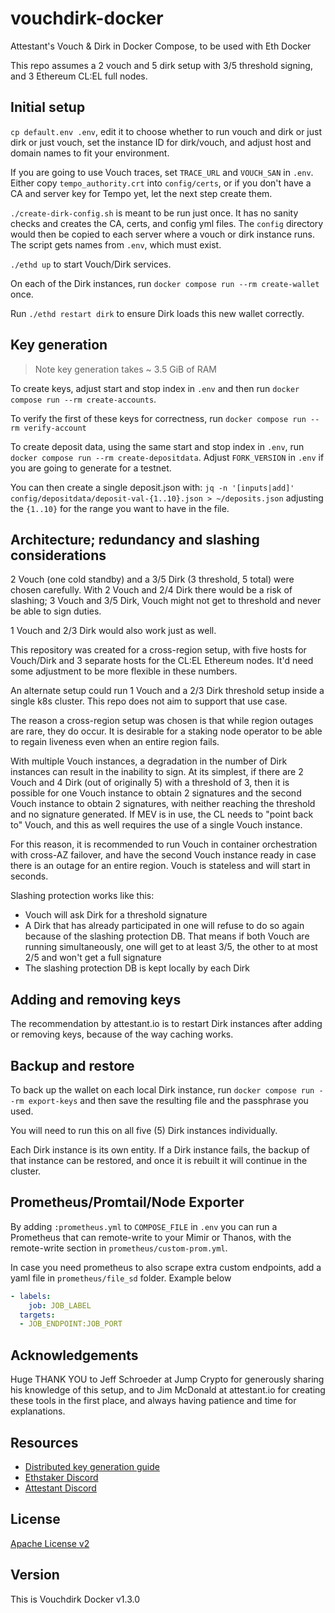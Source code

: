 # vouchdirk-docker

Attestant's Vouch &amp; Dirk in Docker Compose, to be used with Eth Docker

This repo assumes a 2 vouch and 5 dirk setup with 3/5 threshold signing, and 3 Ethereum CL:EL full nodes.

## Initial setup

`cp default.env .env`, edit it to choose whether to run vouch and dirk or just dirk or just vouch, set the instance ID
for dirk/vouch, and adjust host and domain names to fit your environment.

If you are going to use Vouch traces, set `TRACE_URL` and `VOUCH_SAN` in `.env`. Either copy `tempo_authority.crt` into
`config/certs`, or if you don't have a CA and server key for Tempo yet, let the next step create them.

`./create-dirk-config.sh` is meant to be run just once. It has no sanity checks and creates the CA, certs, and
config yml files. The `config` directory would then be copied to each server where a vouch or dirk instance runs. The
script gets names from `.env`, which must exist.

`./ethd up` to start Vouch/Dirk services.

On each of the Dirk instances, run `docker compose run --rm create-wallet` once.

Run `./ethd restart dirk` to ensure Dirk loads this new wallet correctly.

## Key generation

> Note key generation takes ~ 3.5 GiB of RAM

To create keys, adjust start and stop index in `.env` and then run `docker compose run --rm create-accounts`.

To verify the first of these keys for correctness, run `docker compose run --rm verify-account`

To create deposit data, using the same start and stop index in `.env`, run `docker compose run --rm create-depositdata`.
Adjust `FORK_VERSION` in `.env` if you are going to generate for a testnet.

You can then create a single deposit.json with:
`jq -n '[inputs|add]' config/depositdata/deposit-val-{1..10}.json > ~/deposits.json`
adjusting the `{1..10}` for the range you want to have in the file.

## Architecture; redundancy and slashing considerations

2 Vouch (one cold standby) and a 3/5 Dirk (3 threshold, 5 total) were chosen carefully. With 2 Vouch and 2/4 Dirk there
would be a risk of slashing; 3 Vouch and 3/5 Dirk, Vouch might not get to threshold and never be able to sign duties.

1 Vouch and 2/3 Dirk would also work just as well.

This repository was created for a cross-region setup, with five hosts for Vouch/Dirk and 3 separate hosts for the CL:EL
Ethereum nodes. It'd need some adjustment to be more flexible in these numbers.

An alternate setup could run 1 Vouch and a 2/3 Dirk threshold setup inside a single k8s cluster. This repo does not aim
to support that use case.

The reason a cross-region setup was chosen is that while region outages are rare, they do occur. It is desirable for a
staking node operator to be able to regain liveness even when an entire region fails.

With multiple Vouch instances, a degradation in the number of Dirk instances can result in the inability to sign. At its
simplest, if there are 2 Vouch and 4 Dirk (out of originally 5) with a threshold of 3, then it is possible for one Vouch
instance to obtain 2 signatures and the second Vouch instance to obtain 2 signatures, with neither reaching the
threshold and no signature generated. If MEV is in use, the CL needs to "point back to" Vouch, and this as well requires
the use of a single Vouch instance.

For this reason, it is recommended to run Vouch in container orchestration with cross-AZ failover, and have the second
Vouch instance ready in case there is an outage for an entire region. Vouch is stateless and will start in seconds.

Slashing protection works like this:
- Vouch will ask Dirk for a threshold signature
- A Dirk that has already participated in one will refuse to do so again because of the slashing protection DB. That
means if both Vouch are running simultaneously, one will get to at least 3/5, the other to at most 2/5 and won't get a
full signature
- The slashing protection DB is kept locally by each Dirk

## Adding and removing keys

The recommendation by attestant.io is to restart Dirk instances after adding or removing keys, because of the way
caching works.

## Backup and restore

To back up the wallet on each local Dirk instance, run `docker compose run --rm export-keys` and then save the resulting
file and the passphrase you used.

You will need to run this on all five (5) Dirk instances individually.

Each Dirk instance is its own entity. If a Dirk instance fails, the backup of that instance can be restored, and once it
is rebuilt it will continue in the cluster.

## Prometheus/Promtail/Node Exporter

By adding `:prometheus.yml` to `COMPOSE_FILE` in `.env`  you can run a Prometheus that can remote-write to your Mimir or
Thanos, with the remote-write section in `prometheus/custom-prom.yml`.

In case you need prometheus to also scrape extra custom endpoints, add a yaml file in `prometheus/file_sd` folder. Example below

```yaml
- labels:
    job: JOB_LABEL
  targets:
  - JOB_ENDPOINT:JOB_PORT
```

## Acknowledgements

Huge THANK YOU to Jeff Schroeder at Jump Crypto for generously sharing his knowledge of this setup, and to Jim McDonald
at attestant.io for creating these tools in the first place, and always having patience and time for explanations.

## Resources

- [Distributed key generation guide](https://github.com/attestantio/dirk/blob/master/docs/distributed_key_generation.md)
- [Ethstaker Discord](https://discord.io/ethstaker)
- [Attestant Discord](https://discord.gg/U5GNUuQQr3)

## License

[Apache License v2](LICENSE)

## Version

This is Vouchdirk Docker v1.3.0
